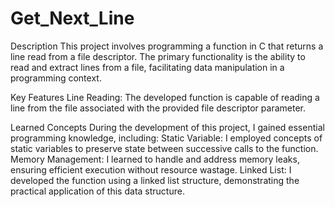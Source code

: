 # Get_Next_Line

Description
This project involves programming a function in C that returns a line read from a file descriptor. The primary functionality is the ability to read and extract lines from a file, facilitating data manipulation in a programming context.

Key Features
Line Reading: The developed function is capable of reading a line from the file associated with the provided file descriptor parameter.

Learned Concepts
During the development of this project, I gained essential programming knowledge, including:
Static Variable: I employed concepts of static variables to preserve state between successive calls to the function.
Memory Management: I learned to handle and address memory leaks, ensuring efficient execution without resource wastage.
Linked List: I developed the function using a linked list structure, demonstrating the practical application of this data structure.
